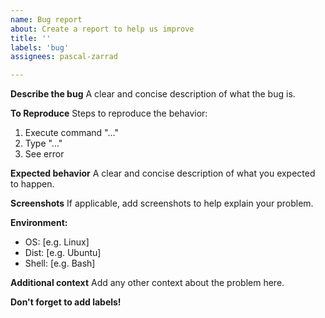 ```yaml
---
name: Bug report
about: Create a report to help us improve
title: ''
labels: 'bug'
assignees: pascal-zarrad

---
```


**Describe the bug**
A clear and concise description of what the bug is.

**To Reproduce**
Steps to reproduce the behavior:
1. Execute command "..."
2. Type "..."
4. See error

**Expected behavior**
A clear and concise description of what you expected to happen.

**Screenshots**
If applicable, add screenshots to help explain your problem.

**Environment:**
 - OS: [e.g. Linux]
 - Dist: [e.g. Ubuntu]
 - Shell: [e.g. Bash]

**Additional context**
Add any other context about the problem here.

**Don't forget to add labels!**
